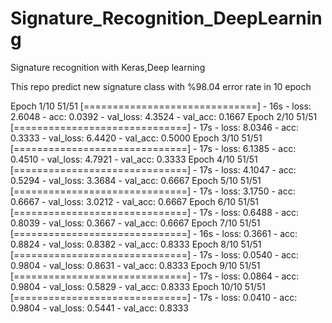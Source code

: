 # Signature_Recognition_DeepLearning
Signature recognition with Keras,Deep learning

This repo predict new signature class with %98.04 error rate in 10 epoch

Epoch 1/10
51/51 [==============================] - 16s - loss: 2.6048 - acc: 0.0392 - val_loss: 4.3524 - val_acc: 0.1667
Epoch 2/10
51/51 [==============================] - 17s - loss: 8.0346 - acc: 0.3333 - val_loss: 6.4420 - val_acc: 0.5000
Epoch 3/10
51/51 [==============================] - 17s - loss: 6.1385 - acc: 0.4510 - val_loss: 4.7921 - val_acc: 0.3333
Epoch 4/10
51/51 [==============================] - 17s - loss: 4.1047 - acc: 0.5294 - val_loss: 3.3684 - val_acc: 0.6667
Epoch 5/10
51/51 [==============================] - 17s - loss: 3.1750 - acc: 0.6667 - val_loss: 3.0212 - val_acc: 0.6667
Epoch 6/10
51/51 [==============================] - 17s - loss: 0.6488 - acc: 0.8039 - val_loss: 0.3667 - val_acc: 0.6667
Epoch 7/10
51/51 [==============================] - 16s - loss: 0.3661 - acc: 0.8824 - val_loss: 0.8382 - val_acc: 0.8333
Epoch 8/10
51/51 [==============================] - 17s - loss: 0.0540 - acc: 0.9804 - val_loss: 0.8631 - val_acc: 0.8333
Epoch 9/10
51/51 [==============================] - 17s - loss: 0.0864 - acc: 0.9804 - val_loss: 0.5829 - val_acc: 0.8333
Epoch 10/10
51/51 [==============================] - 17s - loss: 0.0410 - acc: 0.9804 - val_loss: 0.5441 - val_acc: 0.8333

